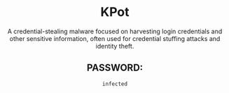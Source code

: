 <div align="center">

# KPot

A credential-stealing malware focused on harvesting login credentials and other sensitive information, often used for credential stuffing attacks and identity theft.

## PASSWORD: 

```
infected
```

</div>
